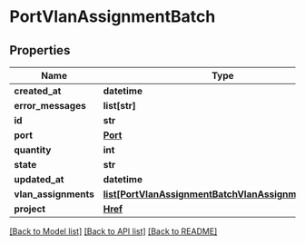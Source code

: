 # PortVlanAssignmentBatch


## Properties
Name | Type | Description | Notes
------------ | ------------- | ------------- | -------------
**created_at** | **datetime** |  | [optional] 
**error_messages** | **list[str]** |  | [optional] 
**id** | **str** |  | [optional] 
**port** | [**Port**](Port.md) |  | [optional] 
**quantity** | **int** |  | [optional] 
**state** | **str** |  | [optional] 
**updated_at** | **datetime** |  | [optional] 
**vlan_assignments** | [**list[PortVlanAssignmentBatchVlanAssignmentsInner]**](PortVlanAssignmentBatchVlanAssignmentsInner.md) |  | [optional] 
**project** | [**Href**](Href.md) |  | [optional] 

[[Back to Model list]](../README.md#documentation-for-models) [[Back to API list]](../README.md#documentation-for-api-endpoints) [[Back to README]](../README.md)


